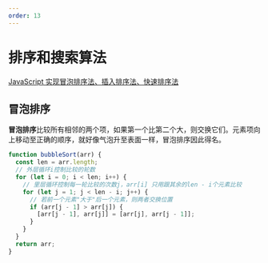```yaml
---
order: 13
---
```


# 排序和搜索算法

[JavaScript 实现冒泡排序法、插入排序法、快速排序法](https://juejin.cn/post/6844904177504616461)

## 冒泡排序

**冒泡排序**比较所有相邻的两个项，如果第一个比第二个大，则交换它们。元素项向上移动至正确的顺序，就好像气泡升至表面一样，冒泡排序因此得名。

```javascript
function bubbleSort(arr) {
  const len = arr.length;
  // 外层循环i控制比较的轮数
  for (let i = 0; i < len; i++) {
    // 里层循环控制每一轮比较的次数j，arr[i] 只用跟其余的len - i个元素比较
    for (let j = 1; j < len - i; j++) {
      // 若前一个元素"大于"后一个元素，则两者交换位置
      if (arr[j - 1] > arr[j]) {
        [arr[j - 1], arr[j]] = [arr[j], arr[j - 1]];
      }
    }
  }
  return arr;
}
```
